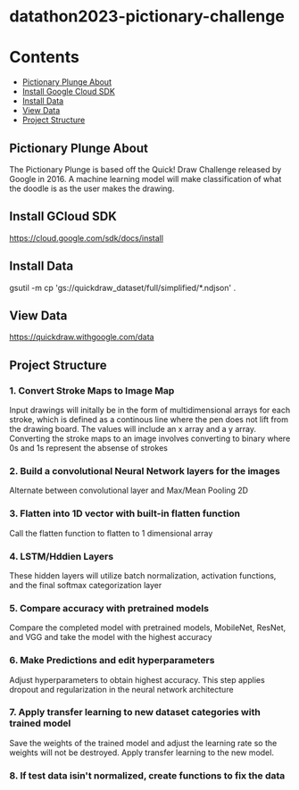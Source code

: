 # datathon2023-pictionary-challenge

# Contents
- [Pictionary Plunge About](#Pictionary-Plunge-About)
- [Install Google Cloud SDK](#Install-Google-Cloud-SDK)
- [Install Data](#Install-Data)
- [View Data](#View-Data)
- [Project Structure](#Project-Structure)

## Pictionary Plunge About
The Pictionary Plunge is based off the Quick! Draw Challenge released by Google in 2016. A machine learning model will make classification of what the doodle is as the user makes the drawing.

## Install GCloud SDK
https://cloud.google.com/sdk/docs/install

## Install Data
gsutil -m cp 'gs://quickdraw_dataset/full/simplified/*.ndjson' .

## View Data
https://quickdraw.withgoogle.com/data

## Project Structure

### 1. Convert Stroke Maps to Image Map
Input drawings will initally be in the form of multidimensional arrays for each stroke, which is defined as a continous line where the pen does not lift from the drawing board. The values will include an x array and a y array. Converting the stroke maps to an image involves converting to binary where 0s and 1s represent the absense of strokes

### 2. Build a convolutional Neural Network layers for the images
Alternate between convolutional layer and Max/Mean Pooling 2D

### 3. Flatten into 1D vector with built-in flatten function
Call the flatten function to flatten to 1 dimensional array

### 4. LSTM/Hddien Layers
These hidden layers will utilize batch normalization, activation functions, and the final softmax categorization layer

### 5. Compare accuracy with pretrained models
Compare the completed model with pretrained models, MobileNet, ResNet, and VGG and take the model with the highest accuracy

### 6. Make Predictions and edit hyperparameters
Adjust hyperparameters to obtain highest accuracy. This step applies dropout and regularization in the neural network architecture

### 7. Apply transfer learning to new dataset categories with trained model
Save the weights of the trained model and adjust the learning rate so the weights will not be destroyed. Apply transfer learning to the new model.

### 8. If test data isin't normalized, create functions to fix the data
